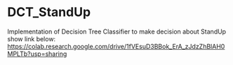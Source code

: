 # DCT_StandUp
Implementation of Decision Tree Classifier to make decision about StandUp show
link below:
https://colab.research.google.com/drive/1fVEsuD3BBok_ErA_zJdzZhBlAH0MPLTb?usp=sharing
